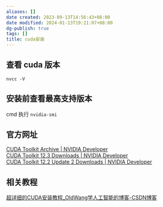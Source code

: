```yaml
---
aliases: []
date created: 2023-09-13T14:56:43+08:00
date modified: 2024-01-13T19:21:07+08:00
dg-publish: true
tags: []
title: cuda安装
---
```


## 查看 cuda 版本
`nvcc -V`
## 安装前查看最高支持版本
cmd 执行 `nvidia-smi`
## 官方网址
[CUDA Toolkit Archive | NVIDIA Developer](https://developer.nvidia.com/cuda-toolkit-archive)  
[CUDA Toolkit 12.3 Downloads | NVIDIA Developer](https://developer.nvidia.com/cuda-downloads)  
[CUDA Toolkit 12.2 Update 2 Downloads | NVIDIA Developer](https://developer.nvidia.com/cuda-downloads?target_os=Windows&target_arch=x86_64&target_version=10&target_type=exe_local)
## 相关教程
[超详细的CUDA安装教程\_OldWang学人工智能的博客-CSDN博客](https://blog.csdn.net/qq_43497966/article/details/131220381)